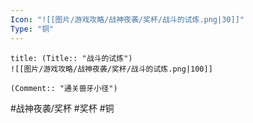 ```yaml
---
Icon: "![[图片/游戏攻略/战神夜袭/奖杯/战斗的试炼.png|30]]"
Type: "铜"
---
```

```ad-common-bronze-trophy
title: (Title:: "战斗的试炼")
![[图片/游戏攻略/战神夜袭/奖杯/战斗的试炼.png|100]]

(Comment:: "通关兽牙小径")
```

#战神夜袭/奖杯 #奖杯 #铜
